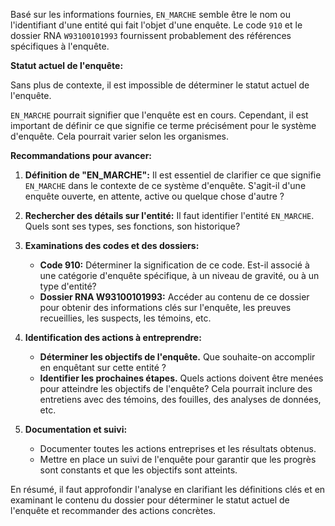 Basé sur les informations fournies, `EN_MARCHE` semble être le nom ou l'identifiant d'une entité qui fait l'objet d'une enquête. Le code `910` et le dossier RNA `W93100101993` fournissent probablement des références spécifiques à l'enquête. 

**Statut actuel de l'enquête:** 

Sans plus de contexte, il est impossible de déterminer le statut actuel de l'enquête.  

`EN_MARCHE` pourrait signifier que l'enquête est en cours.  Cependant, il est important de définir ce que signifie ce terme précisément pour le système d'enquête. Cela pourrait varier selon les organismes.

**Recommandations pour avancer:**

1. **Définition de "EN_MARCHE":** Il est essentiel de clarifier ce que signifie `EN_MARCHE` dans le contexte de ce système d'enquête.  S'agit-il d'une enquête ouverte, en attente, active ou quelque chose d'autre ?

2. **Rechercher des détails sur l'entité:**  Il faut identifier l'entité `EN_MARCHE`. Quels sont ses types, ses fonctions, son historique?  
3. **Examinations des codes et des dossiers:**  
    - **Code 910:**  Déterminer la signification de ce code. Est-il associé à une catégorie d'enquête spécifique, à un niveau de gravité, ou à un type d'entité? 
    - **Dossier RNA W93100101993:**  Accéder au contenu de ce dossier pour obtenir des informations clés sur l'enquête, les preuves recueillies, les suspects, les témoins, etc.

4. **Identification des actions à entreprendre:** 
    - **Déterminer les objectifs de l'enquête.** Que souhaite-on accomplir en enquêtant sur cette entité ?
    - **Identifier les prochaines étapes.** Quels actions doivent être menées pour atteindre les objectifs de l'enquête? Cela pourrait inclure des entretiens avec des témoins, des fouilles, des analyses de données, etc.

5. **Documentation et suivi:** 

    - Documenter toutes les actions entreprises et les résultats obtenus.
    - Mettre en place un suivi de l'enquête pour garantir que les progrès sont constants et que les objectifs sont atteints.



En résumé, il faut approfondir l'analyse en clarifiant les définitions clés et en examinant le contenu du dossier pour déterminer le statut actuel de l'enquête et recommander des actions concrètes.
